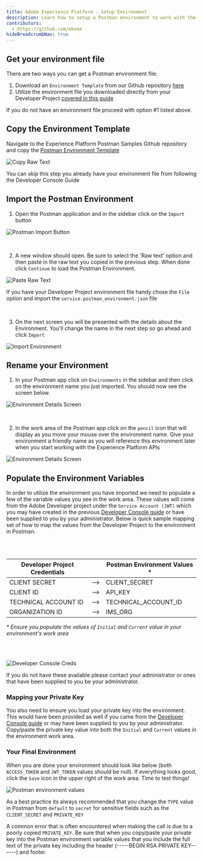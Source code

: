 ```yaml
---
title: Adobe Experience Platform - Setup Environment
description: Learn how to setup a Postman environment to work with the Experience Platform
contributors: 
  - https://github.com/eknee
hideBreadcrumbNav: true
---
```


## Get your environment file

There are two ways you can get a Postman environment file:

1. Download an `Environment Template` from our Github repository [here](https://github.com/adobe/experience-platform-postman-samples/blob/master/Postman%20Environment%20Template.postman_environment.json)
2. Utilize the environment file you downloaded directly from your Developer Project [covered in this guide](../../dev-console/getting-started/index.md)

<InlineAlert variant="info" slots="text" />

If you do not have an environment file proceed with option #1 listed above.


## Copy the Environment Template

Navigate to the Experience Platform Postman Samples Github repository and copy the [Postman Environment Template](https://github.com/adobe/experience-platform-postman-samples/blob/master/Postman%20Environment%20Template.postman_environment.json)

![Copy Raw Text](../images/copy-pm-environment.png)

<InlineAlert variant="info" slots="text" />

You can skip this step you already have your environment file from following the Developer Console Guide


## Import the Postman Environment

1. Open the Postman application and in the sidebar click on the `Import` button

  ![Postman Import Button](../images/import-btn-env.png)

<br/>

2. A new window should open. Be sure to select the 'Raw text' option and then paste in the raw text you copied in the previous step. When done click `Continue` to load the Postman Environment.

  ![Paste Raw Text](../images/import-copy-env.png)

<InlineAlert variant="info" slots="text" />

If you have your Developer Project environment file handy chose the `File` option and import the `service.postman_environment.json` file

<br/>

3. On the next screen you will be presented with the details about the Environment. You'll change the name in the next step so go ahead and click `Import`

![Import Environment](../images/import-create-env.png)


## Rename your Environment 

1. In your Postman app click on `Environments` in the sidebar and then click on the environment name you just imported. You should now see the screen below.

  ![Environment Details Screen](../images/postman-env-select.png)

<br/>

2. In the work area of the Postman app click on the `pencil` icon that will display as you move your mouse over the environment name. Give your environment a friendly name as you will reference this environment later when you start working with the Experience Platform APIs

  ![Environment Details Screen](../images/postman-rename-env.gif)


## Populate the Environment Variables

In order to utilize the environment you have imported we need to populate a few of the variable values you see in the work area. These values will come from the Adobe Developer project under the `Service Account (JWT)` which you may have created in the previous [Developer Console guide](../../dev-console/getting-started/index.md) or have been supplied to you by your administrator. Below is quick sample mapping set of how to map the values from the Developer Project to the environment in Postman.

<br/>
<br/>

| Developer Project Credentials |  | Postman Environment Values * |
|---|---|---|
| CLIENT SECRET | --> | CLIENT_SECRET |
| CLIENT ID | --> | API_KEY |
| TECHNICAL ACCOUNT ID | --> | TECHNICAL_ACCOUNT_ID |
| ORGANIZATION ID | --> | IMS_ORG |

_* Ensure you populate the values of `Initial` and `Current` value in your environment's work area_

<br/>
<br/>


![Developer Console Creds](../images/dev-console-creds.png)

<InlineAlert variant="info" slots="text" />

If you do not have these available please contact your administrator or ones that have been supplied to you be your administrator. 

### Mapping your Private Key

You also need to ensure you load your private key into the environment. This would have been provided as well if you came from the [Developer Console guide](../../dev-console/getting-started/index.md) or may have been supplied to you by your administrator. Copy/paste the private key value into both the `Initial` and `Current` values in the environment work area.

### Your Final Environment

When you are done your environment should look like below (both `ACCESS_TOKEN` and `JWT_TOKEN` values should be null). If everything looks good, click the `Save` icon in the upper right of the work area. Time to test things!

![Postman environment values](../images/postman-save-env.gif)

<InlineAlert variant="help" slots="text" />

As a best practice its always recommended that you change the `TYPE` value in Postman from `default` to `secret` for sensitive fields such as the `CLIENT_SECRET` and `PRIVATE_KEY`

<InlineAlert variant="help" slots="text" />

A common error that is often encountered when making the call is due to a poorly copied `PRIVATE_KEY`. Be sure that when you copy/paste your private key into the Postman environment variable values that you include the full text of the private key including the header (-----BEGIN RSA PRIVATE KEY------) and footer.

